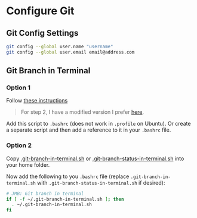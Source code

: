 # Configure Git

## Git Config Settings

```bash
git config --global user.name "username"
git config --global user.email email@address.com
```

## Git Branch in Terminal

### Option 1

Follow [these instructions](https://digitalfortress.tech/tutorial/setting-up-git-prompt-step-by-step/)

> For step 2, I have a modified version I prefer [here](files/.git-prompt-colors.sh).

Add this script to `.bashrc` (does not work in `.profile` on Ubuntu). Or create a separate script and then add a reference to it in your `.bashrc` file.

### Option 2

Copy [.git-branch-in-terminal.sh](files/.git-branch-in-terminal.sh) or [.git-branch-status-in-terminal.sh](files/.git-branch-status-in-terminal.sh) into your home folder.

Now add the following to you `.bashrc` file (replace `.git-branch-in-terminal.sh` with `.git-branch-status-in-terminal.sh` if desired):

```bash
# JMB: Git branch in terminal
if [ -f ~/.git-branch-in-terminal.sh ]; then
  . ~/.git-branch-in-terminal.sh
fi
```
